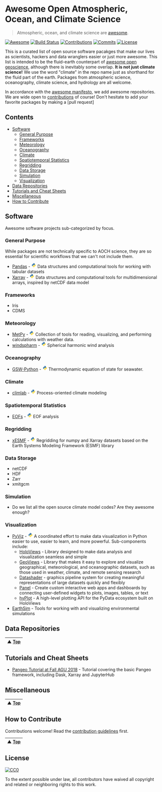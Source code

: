 # Awesome Open Atmospheric, Ocean, and Climate Science
> Atmospheric, ocean, and climate science are [awesome](awesome.md).

[![Awesome](https://cdn.rawgit.com/sindresorhus/awesome/d7305f38d29fed78fa85652e3a63e154dd8e8829/media/badge.svg)](https://github.com/sindresorhus/awesome) [![Build Status](https://travis-ci.com/pangeo-data/awesome-open-climate-science.svg?branch=master)](https://travis-ci.com/pangeo-data/awesome-open-climate-science) [![Contributions](https://img.shields.io/github/issues-pr-closed-raw/pangeo-data/awesome-open-climate-science.svg?label=contributions)](https://github.com/pangeo-data/awesome-open-climate-science/pulls) [![Commits](https://img.shields.io/github/last-commit/pangeo-data/awesome-open-climate-science.svg?label=last%20contribution)](https://github.com/pangeo-data/awesome-open-climate-science/commits/master)  [![License](https://img.shields.io/github/license/pangeo-data/awesome-open-climate-science.svg)](https://github.com/pangeo-data/awesome-open-climate-science/blob/master/LICENSE)  

This is a curated list of open source software pacakges that  make our lives as scientists, hackers and data wranglers easier or just more awesome.
This list is intended to be the fluid-earth counterpart of
[awesome open geoscience](https://github.com/softwareunderground/awesome-open-geoscience),
although there is inevitably some overlap.
**It is not just climate science!** We use the word "climate" in the repo name just as shorthand for the fluid part of the earth.
Packages from atmospheric science, oceanography, climate science, and hydrology are all welcome.

In accordance with the [awesome manifesto](https://github.com/sindresorhus/awesome/blob/master/awesome.md),
we add awesome repositories. We are wide open to [contributions](contributing.md) of course!
Don't hesitate to add your favorite packages by making a [pull request]

## Contents

- [Software](#software)
    - [General Purpose](#general-purpose)
    - [Frameworks](#frameworks)
    - [Meteorology](#meteorology)
    - [Oceanography](#oceanography)
    - [Climate](#climate)
    - [Spatiotemporal Statistics](#spatiotemporal-statistics)
    - [Regridding](#regridding)
    - [Data Storage](#data-storage)
    - [Simulation](#simulation)
    - [Visualization](#visualization)
- [Data Repositories](#data-repositories)
- [Tutorials and Cheat Sheets](#tutorials-and-cheat-sheets)
- [Miscellaneous](#miscellaneous)
- [How to Contribute](#how-to-contribute)


## Software
Awesome software projects sub-categorized by focus.

### General Purpose

While packages are not technically specific to AOCH science, they are so essential for scientific workflows that we can't not include them.

- [Pandas](https://pandas.pydata.org/) - ![Python](media/icon/python.png) Data structures and computational tools for working with tabular datasets
- [Xarray](http://xarray.pydata.org/en/latest/) - ![Python](media/icon/python.png) Data structures and computational tools for multidimensional arrays, inspired by netCDF data model

### Frameworks

- Iris
- CDMS

### Meteorology

- [MetPy](https://unidata.github.io/MetPy/) - ![Python](media/icon/python.png) Collection of tools for reading, visualizing, and performing calculations with weather data.
- [windspharm](https://ajdawson.github.io/windspharm/index.html) - ![Python](media/icon/python.png) Spherical harmonic wind analysis

### Oceanography

- [GSW-Python](https://github.com/TEOS-10/GSW-Python) - ![Python](media/icon/python.png) Thermodynamic equation of state for seawater.

### Climate

- [climlab](https://climlab.readthedocs.io/en/latest/) - ![Python](media/icon/python.png) Process-oriented climate modeling

### Spatiotemporal Statistics

- [EOFs](https://ajdawson.github.io/eofs/) - ![Python](media/icon/python.png) EOF analysis

### Regridding

- [xESMF](https://xesmf.readthedocs.io/en/latest/) - ![Python](media/icon/python.png) Regridding for numpy and Xarray datasets based on the Earth Systems Modeling Framework (ESMF) library

### Data Storage

- netCDF
- HDF
- Zarr
- xmitgcm

### Simulation

- Do we list all the open source climate model codes? Are they awesome enough?

### Visualization

- [PyViz](http://pyviz.org/) - ![Python](media/icon/python.png) A coordinated effort to make data visualization in Python easier to use, easier to learn, and more powerful. Sub-components include:
  - [HoloViews](http://holoviews.org/) - Library designed to make data analysis and visualization seamless and simple
  - [GeoViews](http://geoviews.org/) - Library that makes it easy to explore and visualize geographical, meteorological, and oceanographic datasets, such as those used in weather, climate, and remote sensing research
  - [Datashader](https://github.com/pyviz/datashader) - graphics pipeline system for creating meaningful representations of large datasets quickly and flexibly
  - [Panel](https://panel.pyviz.org/) - Create custom interactive web apps and dashboards by connecting user-defined widgets to plots, images, tables, or text
  - [hvPlot](https://hvplot.pyviz.org/) - A high-level plotting API for the PyData ecosystem built on HoloViews
- [EarthSim](https://earthsim.pyviz.org/) - Tools for working with and visualizing environmental simulations

## Data Repositories


| ▲ [Top](#awesome-open-geoscience) |
| --- |

## Tutorials and Cheat Sheets

- [Pangeo Tutorial at Fall AGU 2018](https://github.com/pangeo-data/pangeo-tutorial-agu-2018/blob/master/README.md) - Tutorial covering the basic Pangeo framework, including Dask, Xarray and JupyterHub

## Miscellaneous

| ▲ [Top](#awesome-open-geoscience) |
| --- |

## How to Contribute

Contributions welcome! Read the [contribution guidelines](contributing.md) first.

| ▲ [Top](#awesome-open-geoscience) |
| --- |

## License

[![CC0](http://mirrors.creativecommons.org/presskit/buttons/88x31/svg/cc-zero.svg)](https://creativecommons.org/publicdomain/zero/1.0/)

To the extent possible under law, all contributors have waived all copyright and
related or neighboring rights to this work.
